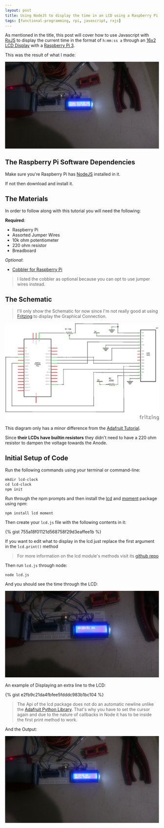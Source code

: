 ```yaml
---
layout: post
title: Using NodeJS to display the time in an LCD using a Raspberry Pi
tags: [functional-programming, rpi, javascript, rxjs]
---
```


As mentioned in the title, this post will cover how to use Javascript with [RxJS][1] to display the current time in the format of `h:mm:ss a` through an [16x2 LCD Display][2] with a [Raspberry Pi 3][3].

This was the result of what I made:

![LCD Display using JS](/assets/images/lcd_time_extra.JPG)

## The Raspberry Pi Software Dependencies

Make sure you're Raspberry Pi has [NodeJS][nodejs] installed in it.

If not then download and install it.

## The Materials

In order to follow along with this tutorial you will need the following:

**Required**:

* Raspberry Pi 
* Assorted Jumper Wires 
* 10k ohm potentiometer
* 220 ohm resistor 
* Breadboard

*Optional*:

* [Cobbler for Raspberry Pi][cobbler] 
 
> I listed the cobbler as optional because you can opt to use jumper wires instead.

## The Schematic 

> I'll only show the Schematic for now since I'm not really good at using [Fritzing][fritzing] to display the Graphical Connection.

![Schematic Diagram](/assets/images/schematic-lcd.png)

This diagram only has a minor difference from the [Adafruit Tutorial][adafruit-tutorial]. 

Since **their LCDs have builtin resistors** they didn't need to have a 220 ohm resistor to dampen the voltage towards the Anode.

## Initial Setup of Code

Run the following commands using your terminal or command-line:

    mkdir lcd-clock
    cd lcd-clock
    npm init

Run through the npm prompts and then install the [lcd][lcd-package] and [moment][moment] package using npm:

    npm install lcd moment

Then create your `lcd.js` file with the following contents in it:

{% gist 755a18f01121d568758f29d3eaffee1b %}

If you want to edit what to display in the lcd just replace the first argument in the `lcd.print()` method

> For more information on the lcd module's methods visit its [github repo][lcd-package]

Then run `lcd.js` through node:

    node lcd.js

And you should see the time through the LCD:

![Initial Time Display](/assets/images/initial-display.JPG)

An example of Displaying an extra line to the LCD:

{% gist e2fb9c21da4fbfee5fdddc983b1bc104 %}

> The Api of the lcd package does not do an automatic newline unlike the [Adafruit Python Library][adafruit-python]. That's why you have to set the cursor again and due to the nature of callbacks in Node it has to be inside the first print method to work. 

And the Output:

![Double Line LCD](/assets/images/two-lines-lcd.JPG)

[1]: https://rxjs-dev.firebaseapp.com/
[2]: https://www.amazon.com/TC1602A-09T-Compatible-Backlight-Adafruit-Raspberry/dp/B07BV14Y4D?SubscriptionId=AKIAILSHYYTFIVPWUY6Q&tag=duckduckgo-d-20&linkCode=xm2&camp=2025&creative=165953&creativeASIN=B07BV14Y4D
[3]: https://www.raspberrypi.org/products/raspberry-pi-3-model-b/
[cobbler]: https://www.adafruit.com/product/2028
[adafruit-tutorial]: https://learn.adafruit.com/assets/1757
[fritzing]: http://fritzing.org/home/
[lcd-package]: https://github.com/fivdi/lcd
[moment]: https://momentjs.com/
[8x1-display]: https://www.amazon.com/8x1-Character-LCD-STN-Blue/dp/B01GK6YJOU
[nodejs]: https://nodejs.org/en/
[adafruit-python]: https://github.com/adafruit/Adafruit_Python_CharLCD
